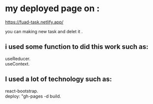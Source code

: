 # my deployed page on :
https://fuad-task.netlify.app/

you can making new task and delet it .

## i used some function to did this work such as: 
useReducer.\
useContext.


## I used a lot of technology such as:
react-bootstrap.\
deploy: "gh-pages -d build.
